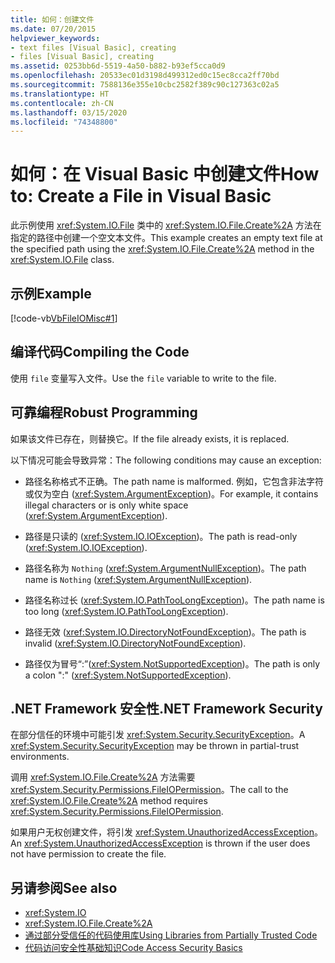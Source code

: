 ```yaml
---
title: 如何：创建文件
ms.date: 07/20/2015
helpviewer_keywords:
- text files [Visual Basic], creating
- files [Visual Basic], creating
ms.assetid: 0253bb6d-5519-4a50-b882-b93ef5cca0d9
ms.openlocfilehash: 20533ec01d3198d499312ed0c15ec8cca2ff70bd
ms.sourcegitcommit: 7588136e355e10cbc2582f389c90c127363c02a5
ms.translationtype: HT
ms.contentlocale: zh-CN
ms.lasthandoff: 03/15/2020
ms.locfileid: "74348800"
---
```

# <a name="how-to-create-a-file-in-visual-basic"></a><span data-ttu-id="19d98-102">如何：在 Visual Basic 中创建文件</span><span class="sxs-lookup"><span data-stu-id="19d98-102">How to: Create a File in Visual Basic</span></span>

<span data-ttu-id="19d98-103">此示例使用 <xref:System.IO.File> 类中的 <xref:System.IO.File.Create%2A> 方法在指定的路径中创建一个空文本文件。</span><span class="sxs-lookup"><span data-stu-id="19d98-103">This example creates an empty text file at the specified path using the <xref:System.IO.File.Create%2A> method in the <xref:System.IO.File> class.</span></span>  
  
## <a name="example"></a><span data-ttu-id="19d98-104">示例</span><span class="sxs-lookup"><span data-stu-id="19d98-104">Example</span></span>  

 [!code-vb[VbFileIOMisc#1](~/samples/snippets/visualbasic/VS_Snippets_VBCSharp/VbFileIOMisc/VB/class2.vb#1)]  
  
## <a name="compiling-the-code"></a><span data-ttu-id="19d98-105">编译代码</span><span class="sxs-lookup"><span data-stu-id="19d98-105">Compiling the Code</span></span>  

 <span data-ttu-id="19d98-106">使用 `file` 变量写入文件。</span><span class="sxs-lookup"><span data-stu-id="19d98-106">Use the `file` variable to write to the file.</span></span>  
  
## <a name="robust-programming"></a><span data-ttu-id="19d98-107">可靠编程</span><span class="sxs-lookup"><span data-stu-id="19d98-107">Robust Programming</span></span>  

 <span data-ttu-id="19d98-108">如果该文件已存在，则替换它。</span><span class="sxs-lookup"><span data-stu-id="19d98-108">If the file already exists, it is replaced.</span></span>  
  
 <span data-ttu-id="19d98-109">以下情况可能会导致异常：</span><span class="sxs-lookup"><span data-stu-id="19d98-109">The following conditions may cause an exception:</span></span>  
  
- <span data-ttu-id="19d98-110">路径名称格式不正确。</span><span class="sxs-lookup"><span data-stu-id="19d98-110">The path name is malformed.</span></span> <span data-ttu-id="19d98-111">例如，它包含非法字符或仅为空白 (<xref:System.ArgumentException>)。</span><span class="sxs-lookup"><span data-stu-id="19d98-111">For example, it contains illegal characters or is only white space (<xref:System.ArgumentException>).</span></span>  
  
- <span data-ttu-id="19d98-112">路径是只读的 (<xref:System.IO.IOException>)。</span><span class="sxs-lookup"><span data-stu-id="19d98-112">The path is read-only (<xref:System.IO.IOException>).</span></span>  
  
- <span data-ttu-id="19d98-113">路径名称为 `Nothing` (<xref:System.ArgumentNullException>)。</span><span class="sxs-lookup"><span data-stu-id="19d98-113">The path name is `Nothing` (<xref:System.ArgumentNullException>).</span></span>  
  
- <span data-ttu-id="19d98-114">路径名称过长 (<xref:System.IO.PathTooLongException>)。</span><span class="sxs-lookup"><span data-stu-id="19d98-114">The path name is too long (<xref:System.IO.PathTooLongException>).</span></span>  
  
- <span data-ttu-id="19d98-115">路径无效 (<xref:System.IO.DirectoryNotFoundException>)。</span><span class="sxs-lookup"><span data-stu-id="19d98-115">The path is invalid (<xref:System.IO.DirectoryNotFoundException>).</span></span>  
  
- <span data-ttu-id="19d98-116">路径仅为冒号“:”(<xref:System.NotSupportedException>)。</span><span class="sxs-lookup"><span data-stu-id="19d98-116">The path is only a colon ":" (<xref:System.NotSupportedException>).</span></span>  
  
## <a name="net-framework-security"></a><span data-ttu-id="19d98-117">.NET Framework 安全性</span><span class="sxs-lookup"><span data-stu-id="19d98-117">.NET Framework Security</span></span>  

 <span data-ttu-id="19d98-118">在部分信任的环境中可能引发 <xref:System.Security.SecurityException>。</span><span class="sxs-lookup"><span data-stu-id="19d98-118">A <xref:System.Security.SecurityException> may be thrown in partial-trust environments.</span></span>  
  
 <span data-ttu-id="19d98-119">调用 <xref:System.IO.File.Create%2A> 方法需要 <xref:System.Security.Permissions.FileIOPermission>。</span><span class="sxs-lookup"><span data-stu-id="19d98-119">The call to the <xref:System.IO.File.Create%2A> method requires <xref:System.Security.Permissions.FileIOPermission>.</span></span>  
  
 <span data-ttu-id="19d98-120">如果用户无权创建文件，将引发 <xref:System.UnauthorizedAccessException>。</span><span class="sxs-lookup"><span data-stu-id="19d98-120">An <xref:System.UnauthorizedAccessException> is thrown if the user does not have permission to create the file.</span></span>  
  
## <a name="see-also"></a><span data-ttu-id="19d98-121">另请参阅</span><span class="sxs-lookup"><span data-stu-id="19d98-121">See also</span></span>

- <xref:System.IO>
- <xref:System.IO.File.Create%2A>
- [<span data-ttu-id="19d98-122">通过部分受信任的代码使用库</span><span class="sxs-lookup"><span data-stu-id="19d98-122">Using Libraries from Partially Trusted Code</span></span>](../../../../framework/misc/using-libraries-from-partially-trusted-code.md)
- [<span data-ttu-id="19d98-123">代码访问安全性基础知识</span><span class="sxs-lookup"><span data-stu-id="19d98-123">Code Access Security Basics</span></span>](../../../../framework/misc/code-access-security-basics.md)
